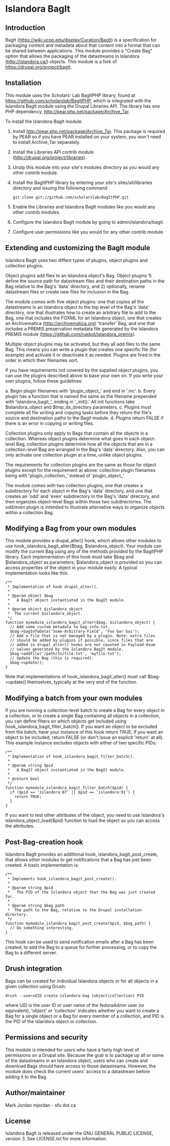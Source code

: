 # Islandora BagIt

## Introduction

BagIt (https://wiki.ucop.edu/display/Curation/BagIt) is a specification for packaging content and metadata about that content into a format that can be shared between applications. This module provides a "Create Bag" option that allows the packaging of the datastreams in Islandora (http://islandora.ca/) objects. This module is a fork of https://drupal.org/project/bagit.

## Installation

This module uses the Scholars' Lab BagItPHP library, found at https://github.com/scholarslab/BagItPHP, which is integrated with the Islandora BagIt module using the Drupal Libraries API. The library has one PHP dependency, http://pear.php.net/package/Archive_Tar.

To install the Islandora BagIt module:

1. Install http://pear.php.net/package/Archive_Tar. This package is required by PEAR so if you have PEAR installed on your system, you won't need to install Archive_Tar separately.
2. Install the Libraries API contrib module (http://drupal.org/project/libraries).
3. Unzip this module into your site's modules directory as you would any other contrib module.
4. Install the BagItPHP library by entering your site's sites/all/libraries directory and issuing the following command:

   ```git clone git://github.com/scholarslab/BagItPHP.git```

5. Enable the Libraries and Islandora BagIt modules like you would any other contrib modules.
6. Configure the Islandora BagIt module by going to admin/islandora/bagit.
7. Configure user permissions like you would for any other contrib module.

## Extending and customizing the BagIt module

Islandora BagIt uses two diffent types of plugins, object plugins and collection plugins.

Object plugins add files to an Islandora object's Bag. Object plugins 1) define the source path for datastream files and their destination paths in the Bag relative to the Bag's 'data' directory, and 2) optionally, rename datastream files or create new files for inclusion in the Bag.

The module comes with five object plugins: one that copies all the datastreams in an Islandora object to the top level of the Bag's 'data' directory, one that illustrates how to create an arbitrary file to add to the Bag, one that includes the FOXML for an Islandora object, one that creates an Archivematica (http://archivematica.org) 'transfer' Bag, and one that includes a PREMIS preservation metadata file generated by the Islandora PREMIS module (https://github.com/ruebot/islandora_premis).

Multiple object plugins may be activated, but they all add files to the same Bag. This means you can write a plugin that creates one specific file (for example) and activate it or deactivate it as needed. Plugins are fired in the order in which their filenames sort.

If you have requirements not covered by the supplied object plugins, you can use the plugins described above to base your own on. If you write your own plugins, follow these guidelines:

a. Begin plugin filenames with 'plugin_object_' and end in '.inc'.
b. Every plugin has a function that is named the same as the filename prepended with 'islandora_bagit_', ending in '_init().' All init functions take $islandora_object and $tmp_ds_directory parameters.
c. Plugins must complete all file writing and copying tasks before they return the file's source and destination paths to the Bagit module.
d. Plugins return FALSE if there is an error in copying or writing files.

Collection plugins only apply to Bags that contain all the objects in a collection. Whereas object plugins determine what goes in each object-level Bag, collection plugins determine how all the objects that are in a collection-level Bag are arranged in the Bag's 'data' directory. Also, you can only activate one collection plugin at a time, unlike object plugins.  

The requirements for collection plugins are the same as those for object plugins except for the requirement a) above: collection plugin filenames being with 'plugin_collection_' instead of 'plugin_object_'.

The module comes with two collection plugins, one that creates a subdirectory for each object in the Bag's 'data' directory, and one that creates an 'odd' and 'even' subdirectory in the Bag's 'data' directory, and then organizes object-level Bags within those two subdirectories. The odd/even plugin is intended to illustrate alternative ways to organize objects within a collection Bag.
  
## Modifying a Bag from your own modules

This module provides a drupal_alter() hook, which allows other modules to use hook_islandora_bagit_alter($bag, $islandora_object). Your module can modify the current Bag using any of the methods provided by the BagItPHP library. Each implementation of this hook must take $bag and $islandora_object as parameters; $islandora_object is provided so you can access properties of the object in your module easily. A typical implementation looks like this:

```
/**
 * Implementation of hook drupal_alter().
 *
 * @param object $bag
 *   A BagIt object instantiated in the BagIt module.
 *
 * @param object $islandora_object
 *  The current $islandora_object.
 */
function mymodule_islandora_bagit_alter($bag, $islandora_object) {
  // Add some custom metadata to bag-info.txt.
  $bag->bagInfoData('Some-Arbitrary-Field', 'Foo bar baz');
  // Add a file that is not managed by a plugin. Note: extra files
  // should be added by plugins if possible, since files that are
  // added in drupal_alter() hooks are not counted in Payload-Oxum
  // values generated by the Islandora BagIt module.
  $bag->addFile('/path/to/file.txt', 'myfile.txt');
  // Update the Bag (this is required).
  $bag->update();
}
```

Note that implementations of hook_islandora_bagit_alter() must call $bag->update() themselves, typically at the very end of the function.

## Modifying a batch from your own modules

If you are running a collection-level batch to create a Bag for every object in a collection, or to create a single Bag containing all objects in a collection, you can define filters on which objects get included using hook_islandora_bagit_filter_batch(). If you want an object to be excluded from the batch, have your instance of this hook return TRUE; if you want an object to be included, return FALSE (or don't issue an explicit 'return' at all). This example instance excludes objects with either of two specific PIDs:

```
/**
 * Implementation of hook_islandora_bagit_filter_batch().
 *
 * @param string $pid
 *   A BagIt object instantiated in the BagIt module.
 *
 * @return bool
 */
function mymodule_islandora_bagit_filter_batch($pid) {
  if ($pid == 'islandora:87' || $pid == 'islandora:91') {
    return TRUE;
  }
}
```

If you want to test other attributes of the object, you need to use Islandora's islandora_object_load($pid) function to load the object so you can access the attributes.

## Post-Bag-creation hook

Islandora BagIt provides an additional hook, islandora_bagit_post_create, that allows other modules to get notifications that a Bag has just been created. A basic implementation is:

```
/**
 * Implements hook_islandora_bagit_post_create().
 *
 * @param string $pid
 *   The PID of the Islandora object that the Bag was just created for.
 *
 * @param string $bag_path
 *  The path to the Bag, relative to the Drupal installation directory.
 */
function mymodule_islandora_bagit_post_create($pid, $bag_path) {
  // Do something interesting.
}
```

This hook can be used to send notification emails after a Bag has been created, to add the Bag to a queue for further processing, or to copy the Bag to a different server.

## Drush integration

Bags can be created for individual Islandora objects or for all objects in a given collection using Drush:

```drush --user=UID create-islandora-bag [object|collection] PID```

where UID is the user ID or user name of the fedoraAdmin user (or equivalent), 'object' or 'collection' indicates whether you want to create a Bag for a single object or a Bag for every member of a collection, and PID is the PID of the Islandora object or collection.

## Permissions and security

This module is intended for users who have a fairly high level of permissions on a Drupal site. Because the goal is to package up all or some of the datastreams in an Islandora object, users who can create and download Bags should have access to those datastreams. However, the module does check the current users' access to a datastream before adding it to the Bag.

## Author/maintainer

Mark Jordan mjordan - sfu dot ca

## License

Islandora BagIt is released under the GNU GENERAL PUBLIC LICENSE, version 3. See LICENSE.txt for more information.
